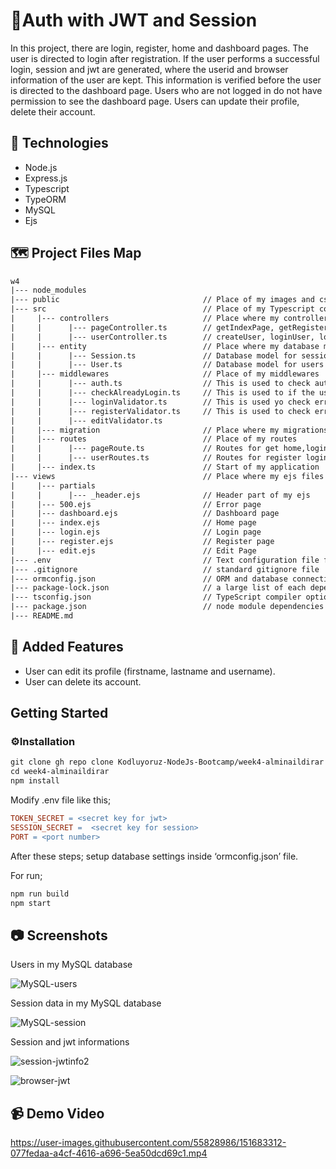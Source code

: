 # **🔐Auth with JWT and Session**

In this project, there are login, register, home and dashboard pages. The user is directed to login after registration. If the user performs a successful login, session and jwt are generated, where the userid and browser information of the user are kept. This information is verified before the user is directed to the dashboard page. Users who are not logged in do not have permission to see the dashboard page. Users can update their profile, delete their account.

## **🔎 Technologies**

- Node.js
- Express.js
- Typescript
- TypeORM
- MySQL
- Ejs

## 🗺️ Project Files Map

```makefile
w4
|--- node_modules
|--- public                                // Place of my images and css files 
|--- src                                   // Place of my Typescript codes
|     |--- controllers                     // Place where my controllers are stored
|     |      |--- pageController.ts        // getIndexPage, getRegisterPage, getLoginPage functions are stored
|     |      |--- userController.ts        // createUser, loginUser, logoutUser, getDashboardPage, editUser, deleteUser functions are stored
|     |--- entity                          // Place where my database models are stored
|     |      |--- Session.ts               // Database model for sessions
|     |      |--- User.ts                  // Database model for users
|     |--- middlewares                     // Place of my middlewares
|     |      |--- auth.ts                  // This is used to check auth permissions(jwt and sessions) before get dashboard
|     |      |--- checkAlreadyLogin.ts     // This is used to if the user is already logged in to prevent it from being able to go to login page via url.
|     |      |--- loginValidator.ts        // This is used yo check errors for login 
|     |      |--- registerValidator.ts     // This is used to check errors for register 
|     |      |--- editValidator.ts
|     |--- migration                       // Place where my migrations are stored
|     |--- routes                          // Place of my routes
|     |      |--- pageRoute.ts             // Routes for get home,login and register pages
|     |      |--- userRoutes.ts            // Routes for register login POST, logout, get dashboard page, edit users profile and delete users account process
|     |--- index.ts                        // Start of my application
|--- views                                 // Place where my ejs files are stores
|     |--- partials  
|     |      |--- _header.ejs              // Header part of my ejs
|     |--- 500.ejs                         // Error page
|     |--- dashboard.ejs                   // Dashboard page
|     |--- index.ejs                       // Home page 
|     |--- login.ejs                       // Login page
|     |--- register.ejs                    // Register page
|     |--- edit.ejs                        // Edit Page
|--- .env                                  // Text configuration file for controlling my Applications environment constants
|--- .gitignore                            // standard gitignore file
|--- ormconfig.json                        // ORM and database connection configuration
|--- package-lock.json                     // a large list of each dependency listed in my package.json
|--- tsconfig.json                         // TypeScript compiler options
|--- package.json                          // node module dependencies
|--- README.md                             
```
## 💫 Added Features

- User can edit its profile (firstname, lastname and username).
- User can delete its account.

## Getting Started

### ⚙️**Installation**

```makefile
git clone gh repo clone Kodluyoruz-NodeJs-Bootcamp/week4-alminaildirar
cd week4-alminaildirar
npm install

```
Modify .env file like this;
```makefile
TOKEN_SECRET = <secret key for jwt>
SESSION_SECRET =  <secret key for session>
PORT = <port number>
```
After these steps; setup database settings inside ‘ormconfig.json’ file.

For run;

 ```makefile
npm run build
npm start
```

## 📷 Screenshots

Users in my MySQL database

![MySQL-users](https://user-images.githubusercontent.com/55828986/150692915-e4e55614-43cc-404c-a1e0-28b278c56cfb.png)

Session data in my MySQL database

![MySQL-session](https://user-images.githubusercontent.com/55828986/150693038-c949b188-d983-4742-9f50-71f58c54975b.png)

Session and jwt informations

![session-jwtinfo2](https://user-images.githubusercontent.com/55828986/150693072-384cf15e-2a4b-4a40-89ef-0f3e49c74e5d.png)

![browser-jwt](https://user-images.githubusercontent.com/55828986/150693104-1e665cf9-e338-4a59-8254-2b74a76781c0.png)


## 📹 Demo Video

https://user-images.githubusercontent.com/55828986/151683312-077fedaa-a4cf-4616-a696-5ea50dcd69c1.mp4

